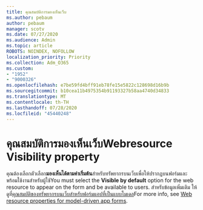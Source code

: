 ```yaml
---
title: คุณสมบัติการมองเห็นเว็บ
ms.author: pebaum
author: pebaum
manager: scotv
ms.date: 07/27/2020
ms.audience: Admin
ms.topic: article
ROBOTS: NOINDEX, NOFOLLOW
localization_priority: Priority
ms.collection: Adm_O365
ms.custom:
- "1952"
- "9000326"
ms.openlocfilehash: e7be59fd4bff91eb78fe15e5822c128698d16b9b
ms.sourcegitcommit: b10cea11b4975354b91193327b58aa4740d34833
ms.translationtype: MT
ms.contentlocale: th-TH
ms.lasthandoff: 07/28/2020
ms.locfileid: "45440248"
---
```

# <a name="webresource-visibility-property"></a><span data-ttu-id="f6a49-102">คุณสมบัติการมองเห็นเว็บ</span><span class="sxs-lookup"><span data-stu-id="f6a49-102">Webresource Visibility property</span></span>

<span data-ttu-id="f6a49-103">คุณต้องเลือกตัวเลือก**มองเห็นได้ตามค่าเริ่มต้น**สําหรับทรัพยากรบนเว็บเพื่อให้ปรากฏบนฟอร์มและพร้อมใช้งานสําหรับผู้ใช้</span><span class="sxs-lookup"><span data-stu-id="f6a49-103">You must select the **Visible by default** option for the web resource to appear on the form and be available to users.</span></span> <span data-ttu-id="f6a49-104">สําหรับข้อมูลเพิ่มเติม ให้ดูที่[คุณสมบัติของทรัพยากรบนเว็บสําหรับฟอร์มแอปที่เป็นแบบโมเดล](https://docs.microsoft.com/powerapps/maker/model-driven-apps/web-resource-properties-legacy)</span><span class="sxs-lookup"><span data-stu-id="f6a49-104">For more info, see [Web resource properties for model-driven app forms](https://docs.microsoft.com/powerapps/maker/model-driven-apps/web-resource-properties-legacy).</span></span>
